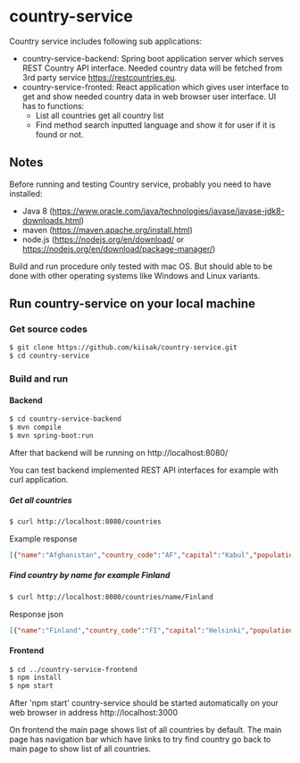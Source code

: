 # country-service

Country service includes following sub applications:
 - country-service-backend: Spring boot application server which serves REST Country API interface. Needed country data will be fetched from 3rd party service https://restcountries.eu.
 - country-service-fronted: React application which  gives user interface to get and show needed country data in web browser user interface. UI has to functions: 
    - List all countries get all country list
    - Find method search inputted language and show it for user if it is found or not.


 ## Notes

 Before running and testing Country service, probably you need to have installed:
 - Java 8 (https://www.oracle.com/java/technologies/javase/javase-jdk8-downloads.html)
 - maven (https://maven.apache.org/install.html)
 - node.js (https://nodejs.org/en/download/ or https://nodejs.org/en/download/package-manager/)
 
 Build and run procedure only tested with mac OS.  But should able to be done with other operating systems like Windows and Linux variants. 


 ## Run country-service on your local machine

 ### Get source codes
 ```bash
 $ git clone https://github.com/kiisak/country-service.git
 $ cd country-service
 ```

 ### Build and run

#### Backend
```bash
$ cd country-service-backend
$ mvn compile
$ mvn spring-boot:run
```

After that backend will be running on http://localhost:8080/

You can test backend implemented REST API interfaces for example with curl application.

##### Get all countries
```bash
$ curl http://localhost:8080/countries
```

Example response

```json
[{"name":"Afghanistan","country_code":"AF","capital":"Kabul","population":27657145,"flag_file_url":"https://restcountries.eu/data/afg.svg"},{"name":"Åland Islands","country_code":"AX","capital":"Mariehamn","population":28875,"flag_file_url":"https://restcountries.eu/data/ala.svg"},{"name":"Albania","country_code":"AL","capital":"Tirana","population":2886026,"flag_file_url":"https://restcountries.eu/data/alb.svg"},
```

##### Find country by name for example Finland
```bash
$ curl http://localhost:8080/countries/name/Finland
```

Response json

```json
[{"name":"Finland","country_code":"FI","capital":"Helsinki","population":5491817,"flag_file_url":"https://restcountries.eu/data/fin.svg"}]
```

#### Frontend
```bash
$ cd ../country-service-frontend
$ npm install
$ npm start
```

After 'npm start' country-service should be started automatically on your web browser in address http://localhost:3000

On frontend the main page shows list of all countries by default. The main page has navigation bar which have links to try find country go back to main page to show list of all countries.